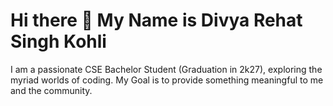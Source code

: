 # Hi there 👋 My Name is Divya Rehat Singh Kohli

I am a passionate CSE Bachelor Student (Graduation in 2k27), exploring the myriad worlds of coding.
My Goal is to provide something meaningful to me and the community.

<!--
**DRS-Kohli/DRS-Kohli** is a ✨ _special_ ✨ repository because its `README.md` (this file) appears on your GitHub profile.

Here are some ideas to get you started:

- 🔭 I’m currently working on ...
- 🌱 I’m currently learning ...
- 👯 I’m looking to collaborate on ...
- 🤔 I’m looking for help with ...
- 💬 Ask me about ...
- 📫 How to reach me: ...
- 😄 Pronouns: ...
- ⚡ Fun fact: ...
-->
